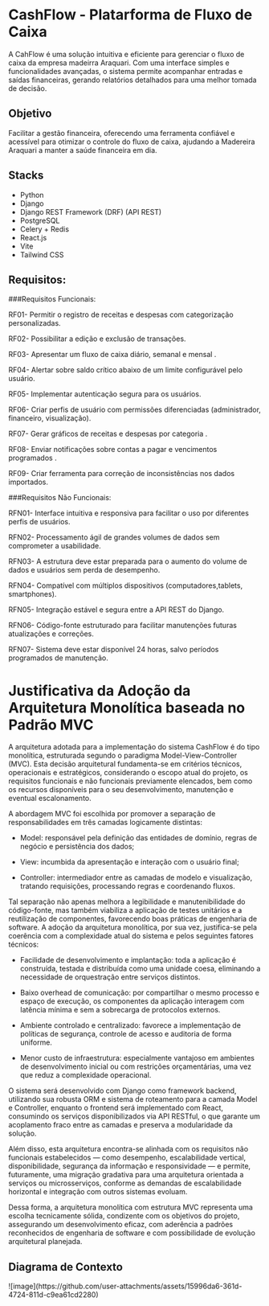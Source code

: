 <h1>CashFlow - Platarforma de Fluxo  de Caixa</h1>

<p>A CahFlow é uma solução intuitiva e eficiente para gerenciar o fluxo de caixa da empresa madeirra Araquari. Com uma interface simples e funcionalidades avançadas, o sistema permite acompanhar entradas e saídas financeiras, gerando relatórios detalhados para uma melhor tomada de decisão.</p>

<h2>Objetivo</h2>
<p>Facilitar a gestão financeira, oferecendo uma ferramenta confiável e acessível para otimizar o controle do fluxo de caixa, ajudando a Madereira Araquari a manter a saúde financeira em dia.</p>

<h2>Stacks</h2>

* Python
* Django
* Django REST Framework (DRF) (API REST)
* PostgreSQL 
* Celery + Redis
* React.js
* Vite
* Tailwind CSS 

<h2>Requisitos:</h2>
<p> 
###Requisitos Funcionais:

RF01- Permitir o registro de receitas e despesas com categorização personalizadas. 

RF02- Possibilitar a edição e exclusão de transações. 

RF03- Apresentar um fluxo de caixa diário, semanal e mensal . 

RF04- Alertar sobre saldo crítico abaixo de um limite configurável pelo usuário. 

RF05- Implementar autenticação segura para os usuários. 

RF06- Criar perfis de usuário com permissões diferenciadas (administrador, financeiro, visualização).

RF07- Gerar gráficos de receitas e despesas por categoria . 

RF08- Enviar notificações sobre contas a pagar e vencimentos programados . 

RF09- Criar ferramenta para correção de inconsistências nos dados importados.

###Requisitos Não Funcionais:

RFN01- Interface intuitiva e responsiva para facilitar o uso por diferentes perfis de usuários.

RFN02- Processamento ágil de grandes volumes de dados sem comprometer a usabilidade.

RFN03- A estrutura deve estar preparada para o aumento do volume de dados e usuários sem perda de desempenho.

RFN04- Compatível com múltiplos dispositivos (computadores,tablets, smartphones). 

RFN05- Integração estável e segura entre a API REST do Django.

RFN06- Código-fonte estruturado para facilitar manutenções futuras atualizações e correções. 

RFN07- Sistema deve estar disponível 24 horas, salvo períodos programados de manutenção.
</p>

<h1>Justificativa da Adoção da Arquitetura Monolítica baseada no Padrão MVC</h1>

<p>A arquitetura adotada para a implementação do sistema CashFlow é do tipo monolítica, estruturada segundo o paradigma Model-View-Controller (MVC). Esta decisão arquitetural fundamenta-se em critérios técnicos, operacionais e estratégicos, considerando o escopo atual do projeto, os requisitos funcionais e não funcionais previamente elencados, bem como os recursos disponíveis para o seu desenvolvimento, manutenção e eventual escalonamento.</p>
<p>A abordagem MVC foi escolhida por promover a separação de responsabilidades em três camadas logicamente distintas:

  * Model: responsável pela definição das entidades de domínio, regras de negócio e persistência dos dados;
    
  * View: incumbida da apresentação e interação com o usuário final;
    
  * Controller: intermediador entre as camadas de modelo e visualização, tratando requisições, processando regras e coordenando fluxos.
    
</p>
<p>Tal separação não apenas melhora a legibilidade e manutenibilidade do código-fonte, mas também viabiliza a aplicação de testes unitários e a reutilização de componentes, favorecendo boas práticas de engenharia de software.
A adoção da arquitetura monolítica, por sua vez, justifica-se pela coerência com a complexidade atual do sistema e pelos seguintes fatores técnicos:

  * Facilidade de desenvolvimento e implantação: toda a aplicação é construída, testada e distribuída como uma unidade coesa, eliminando a necessidade de orquestração entre serviços distintos.
    
  * Baixo overhead de comunicação: por compartilhar o mesmo processo e espaço de execução, os componentes da aplicação interagem com latência mínima e sem a sobrecarga de protocolos externos.
    
  * Ambiente controlado e centralizado: favorece a implementação de políticas de segurança, controle de acesso e auditoria de forma uniforme.
    
  * Menor custo de infraestrutura: especialmente vantajoso em ambientes de desenvolvimento inicial ou com restrições orçamentárias, uma vez que reduz a complexidade operacional.
  
</p>

<p>O sistema será desenvolvido com Django como framework backend, utilizando sua robusta ORM e sistema de roteamento para a camada Model e Controller, enquanto o frontend será implementado com React, consumindo os serviços disponibilizados via API RESTful, o que garante um acoplamento fraco entre as camadas e preserva a modularidade da solução.

Além disso, esta arquitetura encontra-se alinhada com os requisitos não funcionais estabelecidos — como desempenho, escalabilidade vertical, disponibilidade, segurança da informação e responsividade — e permite, futuramente, uma migração gradativa para uma arquitetura orientada a serviços ou microsserviços, conforme as demandas de escalabilidade horizontal e integração com outros sistemas evoluam.

Dessa forma, a arquitetura monolítica com estrutura MVC representa uma escolha tecnicamente sólida, condizente com os objetivos do projeto, assegurando um desenvolvimento eficaz, com aderência a padrões reconhecidos de engenharia de software e com possibilidade de evolução arquitetural planejada.</p>

<h2>Diagrama de Contexto</h2>
![image](https://github.com/user-attachments/assets/15996da6-361d-4724-811d-c9ea61cd2280)

